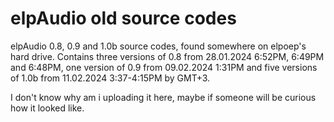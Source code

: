 # elpAudio old source codes
elpAudio 0.8, 0.9 and 1.0b source codes, found somewhere on elpoep's hard drive.
Contains three versions of 0.8 from 28.01.2024 6:52PM, 6:49PM and 6:48PM,
one version of 0.9 from 09.02.2024 1:31PM and
five versions of 1.0b from 11.02.2024 3:37-4:15PM by GMT+3.

I don't know why am i uploading it here, maybe if someone will be curious how it looked like.
